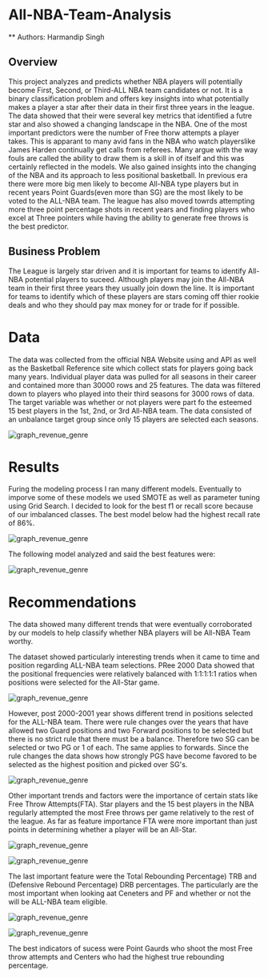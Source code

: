 # All-NBA-Team-Analysis
** Authors: Harmandip Singh 

## Overview

This project analyzes and predicts whether NBA players will potentially become First, Second, or Third-ALL NBA team candidates or not. It is a binary classification problem and offers key insights into what potentially makes a player a star after their data in their first three years in the league. The data showed that their were several key metrics that identified a futre star and also showed a changing landscape in the NBA. One of the most important predictors were the number of Free thorw attempts a player takes. This is apparant to many avid fans in the NBA who watch playerslike James Harden continually get calls from referees. Many argue with the way fouls are called the ability to draw them is a skill in of itself and this was certainly reflected in the models. We also gained insights into the changing of the NBA and its approach to less positional basketball. In previous era there were more big men likely to become All-NBA type players but in recent years Point Guards(even more than SG) are the most likely to be voted to the ALL-NBA team. The league has also moved towrds attempting more three point percentage shots in recent years and finding players who excel at Three pointers while having the ability to generate free throws is the best predictor. 


## Business Problem
The League is largely star driven and it is important for teams to identify All-NBA potential players to suceed. Although players may join the All-NBA team in their first three years they usually join down the line. It is important for teams to identify which of these players are stars coming off thier rookie deals and who they should pay max money for or trade for if possible. 

# Data 
   
   The data was collected from the official NBA Website using and API as well as the Basketball Reference site which collect stats for players going back many years. Individual player data was pulled for all seasons in their career and contained more than 30000 rows and 25 features. The data was filtered down to players who played into their third seasons for 3000 rows of data. The target variable was whether or not players were part fo the esteemed 15 best players in the 1st, 2nd, or 3rd All-NBA team. The data consisted of an unbalance target group since only 15 players are selected each seasons. 
   
![graph_revenue_genre](./images/Target.png) 
    
# Results

Furing the modeling process I ran many different models. Eventually to imporve some of these models we used SMOTE as well as parameter tuning using Grid Search. I decided to look for the best f1 or recall score because of our imbalanced classes. The best model below had the highest recall rate of 86%. 

![graph_revenue_genre](./images/model.png)

The following model analyzed and said the best features were: 

![graph_revenue_genre](./images/featimp.png)


# Recommendations


The data showed many different trends that were eventually corroborated by our models to help classify whether NBA players will be All-NBA Team worthy. 

The dataset showed particularly interesting trends when it came to time and position regarding ALL-NBA team selections. PRee 2000 Data showed that the positional frequencies were relatively balanced with 1:1:1:1:1 ratios when positions were selected for the All-Star game. 

![graph_revenue_genre](./images/pre2000.png)

However, post 2000-2001 year shows different trend in positions selected for the ALL-NBA team. There were rule changes over the years that have allowed two Guard positions and two Forward positions to be selected but there is no strict rule that there must be a balance. Therefore two SG can be selected or two PG or 1 of each. The same applies to forwards. Since the rule changes the data shows how strongly PGS have become favored to be selected as the highest position and picked over SG's. 

![graph_revenue_genre](./images/post2000.png)


Other important trends and factors were the importance of certain stats like Free Throw Attempts(FTA). Star players and the 15 best players in the NBA regularly attempted the most Free throws per game relatively to the rest of the league. As far as feature importance FTA were more important than just points in determining whether a player will be an All-Star. 

![graph_revenue_genre](./images/ftaclass.png)

![graph_revenue_genre](./images/ftapos.png)

The last important feature were the Total Rebounding Percentage) TRB and (Defensive Rebound Percentage) DRB percentages. The particularly are the most important when looking aat Ceneters and PF and whether or not the will be ALL-NBA team eligible.

![graph_revenue_genre](./images/trbclass.png)

![graph_revenue_genre](./images/trbpos.png)

The best indicators of sucess were Point Gaurds who shoot the most Free throw attempts and Centers who had the highest true rebounding percentage. 

